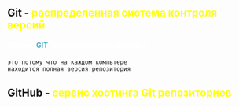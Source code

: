 ## Git - <font color="#ffff00">распределенная система контроля версий</font> 
#### <font color="#ffffff">Почему <font color="#4bacc6">GIT </font>-распределенная система ?</font>
	это потому что на каждом компьтере 
	находится полная версия репозитория

## GitHub - <font color="#ffff00">сервис хостинга Git репозиториев </font>
